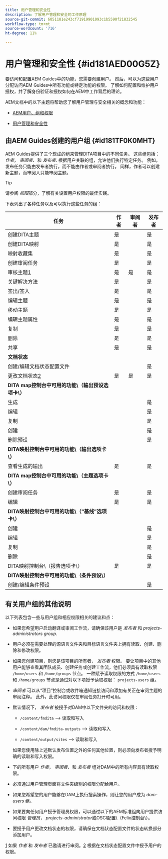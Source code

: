 ```yaml
---
title: 用户管理和安全性
description: 了解用户管理和安全的工作原理
source-git-commit: 6051181e243cf71919901093c1b5590f21832545
workflow-type: tm+mt
source-wordcount: '716'
ht-degree: 11%

---
```



# 用户管理和安全性 {#id181AED00G5Z}

要访问和配置AEM Guides中的功能，您需要创建用户。 然后，可以为这些用户分配访问AEM Guides中所有功能或特定功能的权限。 了解如何配置和维护用户授权，并了解身份验证和授权如何在AEM中工作背后的理论。

AEM文档中的以下主题将帮助您了解用户管理与安全相关的概念和功能：

- [AEM用户、组和权限](https://experienceleague.adobe.com/docs/experience-manager-learn/cloud-service/accessing/aem-users-groups-and-permissions.html)

- [用户管理和安全性](https://experienceleague.adobe.com/docs/experience-manager-65/administering/security/security.html)


## 由AEM Guides创建的用户组 {#id181TF0K0MHT}

AEM Guides提供了三个现成的组来管理DITA项目中的不同任务。 这些组包括： *作者*， *审阅者*、和 *发布者*. 根据用户关联的组，允许他们执行特定任务。 例如，发布任务只能由发布者执行，而不能由作者或审阅者执行。 同样，作者可以创建新主题，而审阅人只能审阅主题。

>[!TIP]
>
> 请参阅 *权限*&#x200B;部分，了解有关设置用户权限的最佳实践。

下表列出了各种任务以及可以执行这些任务的组：

| 任务 | 作者 | 审阅者 | 发布者 |
|----|-------|---------|----------|
| 创建DITA主题 | 是 |   | 是 |
| 创建DITA映射 | 是 |   | 是 |
| 映射收藏集 | 是 |   | 是 |
| 创建审阅任务 | 是 |   | 是 |
| 审核主题[1](#fntarg_1) | 是 | 是 | 是 |
| 关键解决方法 | 是 |   | 是 |
| 签出/签入 | 是 |   | 是 |
| 编辑主题 | 是 |   | 是 |
| 移动主题 | 是 |   | 是 |
| 编辑主题属性 | 是 |   | 是 |
| 复制 | 是 |   | 是 |
| 删除 | 是 |   | 是 |
| 共享 | 是 |   | 是 |
| **文档状态** |
| 创建/编辑文档状态配置文件 |   |   | 是 |
| 更改文档状态[2](#fntarg_2) | 是 | 是 | 是 |
| **DITA map控制台中可用的功能\（输出预设选项卡\）** |
| 生成 |   |   | 是 |
| 编辑 |   |   | 是 |
| 复制 |   |   | 是 |
| 创建 |   |   | 是 |
| 删除预设 |   |   | 是 |
| **DITA映射控制台中可用的功能\（输出选项卡\）** |
| 查看生成的输出 | 是 |   | 是 |
| **DITA map控制台中可用的功能\（主题选项卡\）** |
| 创建审阅任务 | 是 |   | 是 |
| 编辑 | 是 |   | 是 |
| **DITA映射控制台中可用的功能\（“基线”选项卡\）** |
| 创建 |   |   | 是 |
| 编辑 |   |   | 是 |
| 复制 |   |   | 是 |
| 删除 |   |   | 是 |
| DITA映射控制台\（报告选项卡\） | 是 |   | 是 |
| **DITA映射控制台中可用的功能\（条件预设\）** |
| 创建/编辑条件预设 |   |   | 是 |

## 有关用户组的其他说明

以下列表包含一些与用户组和相应权限相关的建议和点：

- 如果您希望用户启动翻译或审阅工作流，请确保该用户是 *发布者* 和 *projects-administrators group*.

- 用户必须在需要处理的源语言文件夹和目标语言文件夹上拥有读取、创建、删除和修改权限。

- 如果您创建项目，则您是该项目的所有者， *发布者* 权限。 要让项目中的其他用户能够查看其团队成员、创建任务或创建工作流，他们必须具有读取权限 `/home/users` 和 `/home/groups` 节点。 一种赋予读取权限的方式 `/home/users` 和 `/home/groups` 节点是通过对以下项授予读取权限： `projects-users` 组。

- *审阅者* 可以从“项目”控制台或收件箱通知链接访问和添加有关正在审阅主题的审阅注释。 此外，此访问权限仅在审阅任务打开时可用。

- 默认情况下， *发布者* 被授予对DAM中以下文件夹的访问和权限：

   - `/content/fmdita` –\> 读取和写入

   - `/content/dam/fmdita-outputs` –\> 读取和写入

   - `/content/output/sites` –\> 读取和写入

  如果您使用除上述默认发布位置之外的任何其他位置，则必须向发布者授予明确的读取和写入权限。

- 下的所有用户 *作者*， *审阅者*、和 *发布者* 组对DAM中的所有内容具有读取权限。

- 必须通过用户管理页面将文件夹级别的权限分配给用户。

- 如果您希望您的用户能够在DAM上执行搜索操作，则让您的用户成为 *dam-users* 组。

- 如果要向任何用户授予管理员权限，可以通过以下的AEM标准组向用户提供访问权限 *管理员*， *projects-administrator*&#x200B;或OSGI配置\（Felix控制台\）。

- 要授予用户更改文档状态的权限，请确保在文档状态配置文件的状态转换部分添加用户。

[1](#fnsrc_1) 如果 *作者* 和 *发布者* 已邀请进行审阅。[2](#fnsrc_2) 根据在文档状态配置文件中授予用户的权限。

